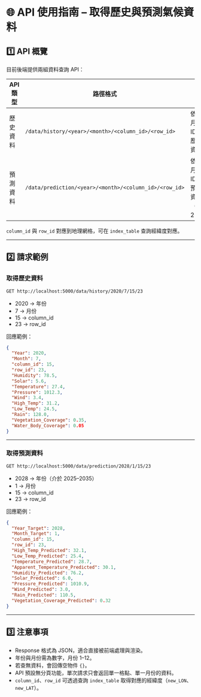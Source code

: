 # 🌐 API 使用指南 – 取得歷史與預測氣候資料

## 1️⃣ API 概覽

目前後端提供兩組資料查詢 API：

| API 類型 | 路徑格式                                      | 說明                                   |
|----------|---------------------------------------------|--------------------------------------|
| 歷史資料 | `/data/history/<year>/<month>/<column_id>/<row_id>` | 依指定年月與格點 ID 查詢歷史氣候資料       |
| 預測資料 | `/data/prediction/<year>/<month>/<column_id>/<row_id>` | 依指定年月與格點 ID 查詢預測氣候資料（2025–2035） |

`column_id` 與 `row_id` 對應到地理網格，可在 `index_table` 查詢經緯度對應。

---

## 2️⃣ 請求範例

### 取得歷史資料

```bash
GET http://localhost:5000/data/history/2020/7/15/23
```

- 2020 → 年份  
- 7 → 月份  
- 15 → column_id  
- 23 → row_id  

回應範例：

```json
{
  "Year": 2020,
  "Month": 7,
  "column_id": 15,
  "row_id": 23,
  "Humidity": 78.5,
  "Solar": 5.6,
  "Temperature": 27.4,
  "Pressure": 1012.3,
  "Wind": 3.4,
  "High_Temp": 31.2,
  "Low_Temp": 24.5,
  "Rain": 128.0,
  "Vegetation_Coverage": 0.35,
  "Water_Body_Coverage": 0.05
}
```

---

### 取得預測資料

```bash
GET http://localhost:5000/data/prediction/2028/1/15/23
```

- 2028 → 年份（介於 2025–2035）  
- 1 → 月份  
- 15 → column_id  
- 23 → row_id  

回應範例：

```json
{
  "Year_Target": 2028,
  "Month_Target": 1,
  "column_id": 15,
  "row_id": 23,
  "High_Temp_Predicted": 32.1,
  "Low_Temp_Predicted": 25.4,
  "Temperature_Predicted": 28.7,
  "Apparent_Temperature_Predicted": 30.1,
  "Humidity_Predicted": 76.2,
  "Solar_Predicted": 6.0,
  "Pressure_Predicted": 1010.9,
  "Wind_Predicted": 3.0,
  "Rain_Predicted": 110.5,
  "Vegetation_Coverage_Predicted": 0.32
}
```

---

## 3️⃣ 注意事項

- Response 格式為 JSON，適合直接被前端處理與渲染。  
- 年份與月份需為數字，月份 1–12。  
- 若查無資料，會回傳空物件 `{}`。  
- API 預設無分頁功能，單次請求只會返回單一格點、單一月份的資料。  
- `column_id`、`row_id` 可透過查詢 `index_table` 取得對應的經緯度（`new_LON`、`new_LAT`）。  

